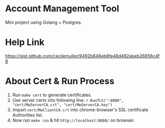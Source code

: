 # Account Management Tool
Mini project using Golang + Postgres.

# Help Link
https://gist.github.com/cecilemuller/9492b848eb8fe46d462abeb26656c4f8

# About Cert & Run Process
1. Run ```make cert``` to generate certificates.
2. Use server certs into following line: ```r.RunTLS(":8080", "cert/MwServerCA.crt", "cert/MwServerCA.key")```
3. Import ```cert/MwClientCA.crt``` into chrome-browser's SSL certificate Authorities list. 
4. Now run ```make run``` & hit ```http://localhost:8080/``` on browser.